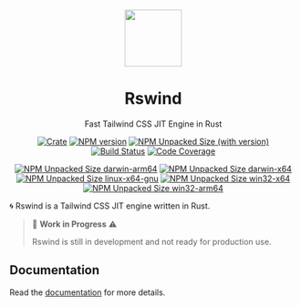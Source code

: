 <br>

<p align="center">
<img src="https://raw.githubusercontent.com/rswind-dev/rswind/main/docs/public/logo.png" style="width:100px;" />
<h1 align="center">Rswind</h1>
</p>

<p align="center">
Fast Tailwind CSS JIT Engine in Rust
</p>

</div>

<div align="center">

[![Crate][badge-crateio]][url-crateio]
[![NPM version][badge-npm-version]][url-npm]
[![NPM Unpacked Size (with version)](https://img.shields.io/npm/unpacked-size/rswind/latest?label=npm)][url-npm]
[![Build Status][badge-ci]][url-ci]
[![Code Coverage][badge-code-coverage]][url-code-coverage]

</div>

<div align="center">

[![NPM Unpacked Size darwin-arm64](https://img.shields.io/npm/unpacked-size/@rswind/binding-darwin-arm64/latest?label=darwin-arm64)](https://www.npmjs.com/package/@rswind/binding-darwin-arm64)
[![NPM Unpacked Size darwin-x64](https://img.shields.io/npm/unpacked-size/@rswind/binding-darwin-x64/latest?label=darwin-x64)](https://www.npmjs.com/package/@rswind/binding-darwin-x64)
[![NPM Unpacked Size linux-x64-gnu](https://img.shields.io/npm/unpacked-size/@rswind/binding-linux-x64-gnu/latest?label=linux-x64-gnu)](https://www.npmjs.com/package/@rswind/binding-linux-x64-gnu)
[![NPM Unpacked Size win32-x64](https://img.shields.io/npm/unpacked-size/@rswind/binding-win32-x64-msvc/latest?label=win32-x64)](https://www.npmjs.com/package/@rswind/binding-win32-x64-msvc)
[![NPM Unpacked Size win32-arm64](https://img.shields.io/npm/unpacked-size/@rswind/binding-win32-arm64-msvc/latest?label=win32-arm64)](https://www.npmjs.com/package/@rswind/binding-win32-x64-msvc)

</div>

🌀 Rswind is a Tailwind CSS JIT engine written in Rust.

> 🚧 **Work in Progress** ⚠️
>
> Rswind is still in development and not ready for production use.

## Documentation

Read the [documentation](https://rswind.rs/) for more details.

[badge-crateio]: https://img.shields.io/crates/v/rswind?color=blue
[url-crateio]: https://crates.io/crates/rswind
[url-license]: https://github.com/rswind-dev/rswind/blob/main/LICENSE
[badge-ci]: https://github.com/rswind-dev/rswind/actions/workflows/check.yml/badge.svg?event=push&branch=main
[url-ci]: https://github.com/rswind-dev/rswind/actions/workflows/check.yml?query=event%3Apush+branch%3Amain
[badge-code-coverage]: https://codecov.io/github/rswind-dev/rswind/branch/main/graph/badge.svg
[url-code-coverage]: https://codecov.io/gh/rswind-dev/rswind
[badge-npm-version]: https://img.shields.io/npm/v/rswind/latest?color=brightgreen
[url-npm]: https://www.npmjs.com/package/rswind/v/latest

[badge-binary-size-windows]: [https://img.shields.io/npm/unpacked-size/@rswind/binding-win32-x64-msvc/latest]
[badge-binary-size-macos]: [https://img.shields.io/npm/unpacked-size/@rswind/binding-darwin-arm64/latest]
